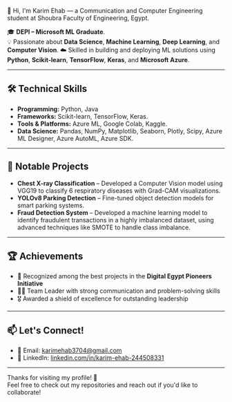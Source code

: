 👋 Hi, I'm Karim Ehab — a Communication and Computer Engineering student at Shoubra Faculty of Engineering, Egypt.

🎓 **DEPI – Microsoft ML Graduate**.  
💡 Passionate about **Data Science**, **Machine Learning**, **Deep Learning**, and **Computer Vision**.
☁️ Skilled in building and deploying ML solutions using **Python**, **Scikit-learn**, **TensorFlow**, **Keras**, and **Microsoft Azure**.

---

## 🛠️ Technical Skills
- **Programming:** Python, Java  
- **Frameworks:** Scikit-learn, TensorFlow, Keras.
- **Tools & Platforms:** Azure ML, Google Colab, Kaggle. 
- **Data Science:** Pandas, NumPy, Matplotlib, Seaborn, Plotly, Scipy, Azure ML Designer, Azure AutoML, Azure SDK.

---

## 📌 Notable Projects
- **Chest X-ray Classification** – Developed a Computer Vision model using VGG19 to classify 6 respiratory diseases with Grad-CAM visualizations.  
- **YOLOv8 Parking Detection** – Fine-tuned object detection models for smart parking systems.
- **Fraud Detection System** – Developed a machine learning model to identify fraudulent transactions in a highly imbalanced dataset, using advanced techniques like SMOTE to handle class imbalance.

---

## 🏆 Achievements
- 🥇 Recognized among the best projects in the **Digital Egypt Pioneers Initiative**  
- 🧑‍💼 Team Leader with strong communication and problem-solving skills  
- 🎖️ Awarded a shield of excellence for outstanding leadership

---

## 📫 Let's Connect!
- 📧 Email: [karimehab3704@gmail.com](mailto:karimehab3704@gmail.com)  
- 💼 LinkedIn: [linkedin.com/in/karim-ehab-244508331](https://www.linkedin.com/in/karim-ehab-244508331/)

---

Thanks for visiting my profile! 🚀  
Feel free to check out my repositories and reach out if you'd like to collaborate!

